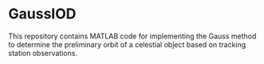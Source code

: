 # GaussIOD
This repository contains MATLAB code for implementing the Gauss method to determine the preliminary orbit of a celestial object based on tracking station observations. 
